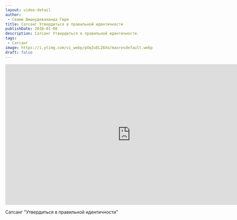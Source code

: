 ```yaml
---
layout: video-detail
author:
 - Свами Вишнудевананда Гири
title: Сатсанг Утвердиться в правильной идентичности
publishDate: 2018-01-08
description: Сатсанг Утвердиться в правильной идентичности. 
tags: 
 - Сатсанг
image: https://i.ytimg.com/vi_webp/pOq3uELZ6Xo/maxresdefault.webp
draft: false
---
```


<iframe width="790" height="444" src="https://www.youtube.com/embed/pOq3uELZ6Xo" frameborder="0" allowfullscreen=""></iframe> 

  Сатсанг "Утвердиться в правильной идентичности"

  

 